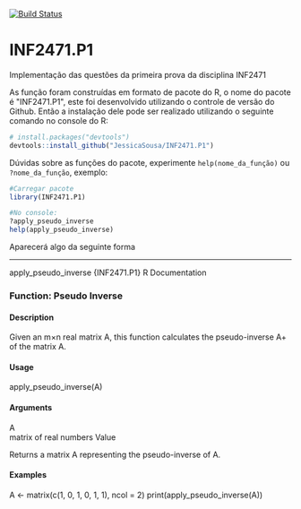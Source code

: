 [![Build Status](https://travis-ci.com/JessicaSousa/INF2471.P1.svg?branch=master)](https://travis-ci.com/JessicaSousa/INF2471.P1)
# INF2471.P1
 Implementação das questões da primeira prova da disciplina INF2471 
 
As função foram construídas em formato de pacote do R, o nome do pacote é "INF2471.P1", este foi desenvolvido utilizando o controle de versão do Github. Então a instalação dele pode ser realizado utilizando o seguinte comando no console do R:

``` r
# install.packages("devtools")
devtools::install_github("JessicaSousa/INF2471.P1")
```

Dúvidas sobre as funções do pacote, experimente `help(nome_da_função)` ou `?nome_da_função`, exemplo:

``` r
#Carregar pacote
library(INF2471.P1)

#No console:
?apply_pseudo_inverse
help(apply_pseudo_inverse)
```

Aparecerá algo da seguinte forma

------------------------------------------------------
apply_pseudo_inverse {INF2471.P1}	R Documentation
### Function: Pseudo Inverse

#### Description

Given an m×n real matrix A, this function calculates the pseudo-inverse A+ of the matrix A.

#### Usage

apply_pseudo_inverse(A)
#### Arguments

A	
matrix of real numbers
Value

Returns a matrix A representing the pseudo-inverse of A.

#### Examples

A <- matrix(c(1, 0, 1,
              0, 1, 1), ncol = 2)
print(apply_pseudo_inverse(A))

